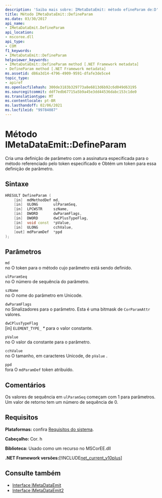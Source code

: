 ```yaml
---
description: 'Saiba mais sobre: IMetaDataEmit: método efineParam de:D'
title: Método IMetaDataEmit::DefineParam
ms.date: 03/30/2017
api_name:
- IMetaDataEmit.DefineParam
api_location:
- mscoree.dll
api_type:
- COM
f1_keywords:
- IMetaDataEmit::DefineParam
helpviewer_keywords:
- IMetaDataEmit::DefineParam method [.NET Framework metadata]
- DefineParam method [.NET Framework metadata]
ms.assetid: d86a3d14-4796-4909-9591-dfafe3de5ce4
topic_type:
- apiref
ms.openlocfilehash: 300de3183b329773a8e6813d6b92c6d049d63195
ms.sourcegitcommit: ddf7edb67715a5b9a45e3dd44536dabc153c1de0
ms.translationtype: MT
ms.contentlocale: pt-BR
ms.lasthandoff: 02/06/2021
ms.locfileid: "99784087"
---
```

# <a name="imetadataemitdefineparam-method"></a>Método IMetaDataEmit::DefineParam

Cria uma definição de parâmetro com a assinatura especificada para o método referenciado pelo token especificado e Obtém um token para essa definição de parâmetro.  
  
## <a name="syntax"></a>Sintaxe  
  
```cpp  
HRESULT DefineParam (  
    [in]  mdMethodDef md,
    [in]  ULONG       ulParamSeq,
    [in]  LPCWSTR     szName,
    [in]  DWORD       dwParamFlags,
    [in]  DWORD       dwCPlusTypeFlag,
    [in]  void const  *pValue,  
    [in]  ULONG       cchValue,
    [out] mdParamDef  *ppd
);  
```  
  
## <a name="parameters"></a>Parâmetros  

 `md`  
 no O token para o método cujo parâmetro está sendo definido.  
  
 `ulParamSeq`  
 no O número de sequência do parâmetro.  
  
 `szName`  
 no O nome do parâmetro em Unicode.  
  
 `dwParamFlags`  
 no Sinalizadores para o parâmetro. Esta é uma bitmask de `CorParamAttr` valores.  
  
 `dwCPlusTypeFlag`  
 [in] `ELEMENT_TYPE_` *\** para o valor constante.  
  
 `pValue`  
 no O valor da constante para o parâmetro.  
  
 `cchValue`  
 no O tamanho, em caracteres Unicode, de `pValue` .  
  
 `ppd`  
 fora O `mdParamDef` token atribuído.  
  
## <a name="remarks"></a>Comentários  

 Os valores de sequência em `ulParamSeq` começam com 1 para parâmetros. Um valor de retorno tem um número de sequência de 0.  
  
## <a name="requirements"></a>Requisitos  

 **Plataformas:** confira [Requisitos do sistema](../../get-started/system-requirements.md).  
  
 **Cabeçalho:** Cor. h  
  
 **Biblioteca:** Usado como um recurso no MSCorEE.dll  
  
 **.NET Framework versões:**[!INCLUDE[net_current_v10plus](../../../../includes/net-current-v10plus-md.md)]  
  
## <a name="see-also"></a>Consulte também

- [Interface IMetaDataEmit](imetadataemit-interface.md)
- [Interface IMetaDataEmit2](imetadataemit2-interface.md)
